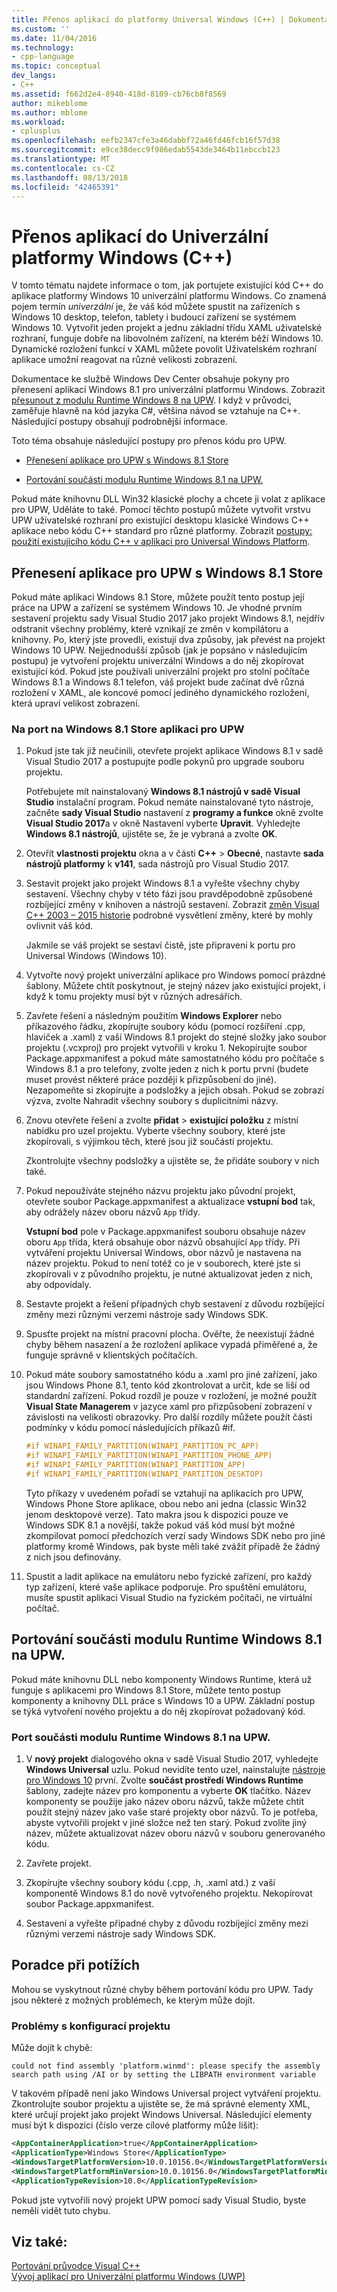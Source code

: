 ```yaml
---
title: Přenos aplikací do platformy Universal Windows (C++) | Dokumentace Microsoftu
ms.custom: ''
ms.date: 11/04/2016
ms.technology:
- cpp-language
ms.topic: conceptual
dev_langs:
- C++
ms.assetid: f662d2e4-8940-418d-8109-cb76cb8f8569
author: mikeblome
ms.author: mblome
ms.workload:
- cplusplus
ms.openlocfilehash: eefb2347cfe3a46dabbf72a46fd46fcb16f57d38
ms.sourcegitcommit: e9ce38decc9f986edab5543de3464b11ebccb123
ms.translationtype: MT
ms.contentlocale: cs-CZ
ms.lasthandoff: 08/13/2018
ms.locfileid: "42465391"
---
```

# <a name="porting-to-the-universal-windows-platform-c"></a>Přenos aplikací do Univerzální platformy Windows (C++)

V tomto tématu najdete informace o tom, jak portujete existující kód C++ do aplikace platformy Windows 10 univerzální platformu Windows. Co znamená pojem termín *univerzální* je, že váš kód můžete spustit na zařízeních s Windows 10 desktop, telefon, tablety i budoucí zařízení se systémem Windows 10. Vytvořit jeden projekt a jednu základní třídu XAML uživatelské rozhraní, funguje dobře na libovolném zařízení, na kterém běží Windows 10. Dynamické rozložení funkcí v XAML můžete povolit Uživatelském rozhraní aplikace umožní reagovat na různé velikosti zobrazení.

Dokumentace ke službě Windows Dev Center obsahuje pokyny pro přenesení aplikací Windows 8.1 pro univerzální platformu Windows. Zobrazit [přesunout z modulu Runtime Windows 8 na UPW](/windows/uwp/porting/w8x-to-uwp-root). I když v průvodci, zaměřuje hlavně na kód jazyka C#, většina návod se vztahuje na C++. Následující postupy obsahují podrobnější informace.

Toto téma obsahuje následující postupy pro přenos kódu pro UPW.

- [Přenesení aplikace pro UPW s Windows 8.1 Store](#BK_81StoreApp)

- [Portování součásti modulu Runtime Windows 8.1 na UPW.](#BK_81Component)

Pokud máte knihovnu DLL Win32 klasické plochy a chcete ji volat z aplikace pro UPW, Uděláte to také. Pomocí těchto postupů můžete vytvořit vrstvu UPW uživatelské rozhraní pro existující desktopu klasické Windows C++ aplikace nebo kódu C++ standard pro různé platformy. Zobrazit [postupy: použití existujícího kódu C++ v aplikaci pro Universal Windows Platform](../porting/how-to-use-existing-cpp-code-in-a-universal-windows-platform-app.md).

## <a name="BK_81StoreApp"></a> Přenesení aplikace pro UPW s Windows 8.1 Store

Pokud máte aplikaci Windows 8.1 Store, můžete použít tento postup její práce na UPW a zařízení se systémem Windows 10.  Je vhodné prvním sestavení projektu sady Visual Studio 2017 jako projekt Windows 8.1, nejdřív odstranit všechny problémy, které vznikají ze změn v kompilátoru a knihovny. Po, který jste provedli, existují dva způsoby, jak převést na projekt Windows 10 UPW. Nejjednodušší způsob (jak je popsáno v následujícím postupu) je vytvoření projektu univerzální Windows a do něj zkopírovat existující kód. Pokud jste používali univerzální projekt pro stolní počítače Windows 8.1 a Windows 8.1 telefon, váš projekt bude začínat dvě různá rozložení v XAML, ale koncové pomocí jediného dynamického rozložení, která upraví velikost zobrazení.

### <a name="to-port-a-windows-81-store-app-to-the-uwp"></a>Na port na Windows 8.1 Store aplikaci pro UPW

1. Pokud jste tak již neučinili, otevřete projekt aplikace Windows 8.1 v sadě Visual Studio 2017 a postupujte podle pokynů pro upgrade souboru projektu.

   Potřebujete mít nainstalovaný **Windows 8.1 nástrojů v sadě Visual Studio** instalační program. Pokud nemáte nainstalované tyto nástroje, začněte **sady Visual Studio** nastavení z **programy a funkce** okně zvolte **Visual Studio 2017**a v okně Nastavení vyberte **Upravit**. Vyhledejte **Windows 8.1 nástrojů**, ujistěte se, že je vybraná a zvolte **OK**.

2. Otevřít **vlastnosti projektu** okna a v části **C++** > **Obecné**, nastavte **sada nástrojů platformy** k **v141**, sada nástrojů pro Visual Studio 2017.

3. Sestavit projekt jako projekt Windows 8.1 a vyřešte všechny chyby sestavení. Všechny chyby v této fázi jsou pravděpodobně způsobené rozbíjející změny v knihoven a nástrojů sestavení. Zobrazit [změn Visual C++ 2003 – 2015 historie](../porting/visual-cpp-change-history-2003-2015.md) podrobné vysvětlení změny, které by mohly ovlivnit váš kód.

   Jakmile se váš projekt se sestaví čistě, jste připraveni k portu pro Universal Windows (Windows 10).

4. Vytvořte nový projekt univerzální aplikace pro Windows pomocí prázdné šablony. Můžete chtít poskytnout, je stejný název jako existující projekt, i když k tomu projekty musí být v různých adresářích.

5. Zavřete řešení a následným použitím **Windows Explorer** nebo příkazového řádku, zkopírujte soubory kódu (pomocí rozšíření .cpp, hlaviček a .xaml) z vaší Windows 8.1 projekt do stejné složky jako soubor projektu (.vcxproj) pro projekt vytvořili v kroku 1. Nekopírujte soubor Package.appxmanifest a pokud máte samostatného kódu pro počítače s Windows 8.1 a pro telefony, zvolte jeden z nich k portu první (budete muset provést některé práce později k přizpůsobení do jiné). Nezapomeňte si zkopírujte a podsložky a jejich obsah. Pokud se zobrazí výzva, zvolte Nahradit všechny soubory s duplicitními názvy.

6. Znovu otevřete řešení a zvolte **přidat** > **existující položku** z místní nabídku pro uzel projektu. Vyberte všechny soubory, které jste zkopírovali, s výjimkou těch, které jsou již součástí projektu.

   Zkontrolujte všechny podsložky a ujistěte se, že přidáte soubory v nich také.

7. Pokud nepoužíváte stejného názvu projektu jako původní projekt, otevřete soubor Package.appxmanifest a aktualizace **vstupní bod** tak, aby odrážely název oboru názvů `App` třídy.

   **Vstupní bod** pole v Package.appxmanifest souboru obsahuje název oboru `App` třída, která obsahuje obor názvů obsahující `App` třídy. Při vytváření projektu Universal Windows, obor názvů je nastavena na název projektu. Pokud to není totéž co je v souborech, které jste si zkopírovali v z původního projektu, je nutné aktualizovat jeden z nich, aby odpovídaly.

8. Sestavte projekt a řešení případných chyb sestavení z důvodu rozbíjející změny mezi různými verzemi nástroje sady Windows SDK.

9. Spusťte projekt na místní pracovní plocha. Ověřte, že neexistují žádné chyby během nasazení a že rozložení aplikace vypadá přiměřené a, že funguje správně v klientských počítačích.

10. Pokud máte soubory samostatného kódu a .xaml pro jiné zařízení, jako jsou Windows Phone 8.1, tento kód zkontrolovat a určit, kde se liší od standardní zařízení. Pokud rozdíl je pouze v rozložení, je možné použít **Visual State Managerem** v jazyce xaml pro přizpůsobení zobrazení v závislosti na velikosti obrazovky. Pro další rozdíly můžete použít části podmínky v kódu pomocí následujících příkazů #if.

    ```cpp
    #if WINAPI_FAMILY_PARTITION(WINAPI_PARTITION_PC_APP)
    #if WINAPI_FAMILY_PARTITION(WINAPI_PARTITION_PHONE_APP)
    #if WINAPI_FAMILY_PARTITION(WINAPI_PARTITION_APP)
    #if WINAPI_FAMILY_PARTITION(WINAPI_PARTITION_DESKTOP)
    ```

     Tyto příkazy v uvedeném pořadí se vztahují na aplikacích pro UPW, Windows Phone Store aplikace, obou nebo ani jedna (classic Win32 jenom desktopové verze). Tato makra jsou k dispozici pouze ve Windows SDK 8.1 a novější, takže pokud váš kód musí být možné zkompilovat pomocí předchozích verzí sady Windows SDK nebo pro jiné platformy kromě Windows, pak byste měli také zvážit případě že žádný z nich jsou definovány.

11. Spustit a ladit aplikace na emulátoru nebo fyzické zařízení, pro každý typ zařízení, které vaše aplikace podporuje. Pro spuštění emulátoru, musíte spustit aplikaci Visual Studio na fyzickém počítači, ne virtuální počítač.

## <a name="BK_81Component"></a> Portování součásti modulu Runtime Windows 8.1 na UPW.

Pokud máte knihovnu DLL nebo komponenty Windows Runtime, která už funguje s aplikacemi pro Windows 8.1 Store, můžete tento postup komponenty a knihovny DLL práce s Windows 10 a UPW. Základní postup se týká vytvoření nového projektu a do něj zkopírovat požadovaný kód.

### <a name="to-port-a-windows-81-runtime-component-to-the-uwp"></a>Port součásti modulu Runtime Windows 8.1 na UPW.

1. V **nový projekt** dialogového okna v sadě Visual Studio 2017, vyhledejte **Windows Universal** uzlu. Pokud nevidíte tento uzel, nainstalujte [nástroje pro Windows 10](http://go.microsoft.com/fwlink/p/?LinkID=617903) první. Zvolte **součást prostředí Windows Runtime** šablony, zadejte název pro komponentu a vyberte **OK** tlačítko. Název komponenty se použije jako název oboru názvů, takže můžete chtít použít stejný název jako vaše staré projekty obor názvů. To je potřeba, abyste vytvořili projekt v jiné složce než ten starý. Pokud zvolíte jiný název, můžete aktualizovat název oboru názvů v souboru generovaného kódu.

2. Zavřete projekt.

3. Zkopírujte všechny soubory kódu (.cpp, .h, .xaml atd.) z vaší komponentě Windows 8.1 do nově vytvořeného projektu. Nekopírovat soubor Package.appxmanifest.

4. Sestavení a vyřešte případné chyby z důvodu rozbíjející změny mezi různými verzemi nástroje sady Windows SDK.

## <a name="troubleshooting"></a>Poradce při potížích

Mohou se vyskytnout různé chyby během portování kódu pro UPW. Tady jsou některé z možných problémech, ke kterým může dojít.

### <a name="project-configuration-issues"></a>Problémy s konfigurací projektu

Může dojít k chybě:

```Output
could not find assembly 'platform.winmd': please specify the assembly search path using /AI or by setting the LIBPATH environment variable
```

V takovém případě není jako Windows Universal project vytváření projektu. Zkontrolujte soubor projektu a ujistěte se, že má správné elementy XML, které určují projekt jako projekt Windows Universal. Následující elementy musí být k dispozici (číslo verze cílové platformy může lišit):

```xml
<AppContainerApplication>true</AppContainerApplication>
<ApplicationType>Windows Store</ApplicationType>
<WindowsTargetPlatformVersion>10.0.10156.0</WindowsTargetPlatformVersion>
<WindowsTargetPlatformMinVersion>10.0.10156.0</WindowsTargetPlatformMinVersion>
<ApplicationTypeRevision>10.0</ApplicationTypeRevision>
```

Pokud jste vytvořili nový projekt UPW pomocí sady Visual Studio, byste neměli vidět tuto chybu.

## <a name="see-also"></a>Viz také:

[Portování průvodce Visual C++](../porting/porting-to-the-universal-windows-platform-cpp.md)  
[Vývoj aplikací pro Univerzální platformu Windows (UWP)](/visualstudio/cross-platform/develop-apps-for-the-universal-windows-platform-uwp)  